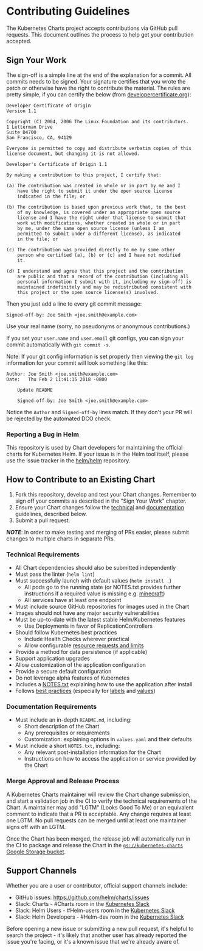 # Contributing Guidelines

The Kubernetes Charts project accepts contributions via GitHub pull requests. This document outlines the process to help get your contribution accepted.

## Sign Your Work

The sign-off is a simple line at the end of the explanation for a commit. All 
commits needs to be signed. Your signature certifies that you wrote the patch or
otherwise have the right to contribute the material. The rules are pretty simple,
if you can certify the below (from [developercertificate.org](http://developercertificate.org/)):

```
Developer Certificate of Origin
Version 1.1

Copyright (C) 2004, 2006 The Linux Foundation and its contributors.
1 Letterman Drive
Suite D4700
San Francisco, CA, 94129

Everyone is permitted to copy and distribute verbatim copies of this
license document, but changing it is not allowed.

Developer's Certificate of Origin 1.1

By making a contribution to this project, I certify that:

(a) The contribution was created in whole or in part by me and I
    have the right to submit it under the open source license
    indicated in the file; or

(b) The contribution is based upon previous work that, to the best
    of my knowledge, is covered under an appropriate open source
    license and I have the right under that license to submit that
    work with modifications, whether created in whole or in part
    by me, under the same open source license (unless I am
    permitted to submit under a different license), as indicated
    in the file; or

(c) The contribution was provided directly to me by some other
    person who certified (a), (b) or (c) and I have not modified
    it.

(d) I understand and agree that this project and the contribution
    are public and that a record of the contribution (including all
    personal information I submit with it, including my sign-off) is
    maintained indefinitely and may be redistributed consistent with
    this project or the open source license(s) involved.
```

Then you just add a line to every git commit message:

    Signed-off-by: Joe Smith <joe.smith@example.com>

Use your real name (sorry, no pseudonyms or anonymous contributions.)

If you set your `user.name` and `user.email` git configs, you can sign your
commit automatically with `git commit -s`.

Note: If your git config information is set properly then viewing the
 `git log` information for your commit will look something like this:

```
Author: Joe Smith <joe.smith@example.com>
Date:   Thu Feb 2 11:41:15 2018 -0800

    Update README

    Signed-off-by: Joe Smith <joe.smith@example.com>
```

Notice the `Author` and `Signed-off-by` lines match. If they don't
your PR will be rejected by the automated DCO check.

### Reporting a Bug in Helm

This repository is used by Chart developers for maintaining the official charts for Kubernetes Helm. If your issue is in the Helm tool itself, please use the issue tracker in the [helm/helm](https://github.com/helm/helm) repository.

## How to Contribute to an Existing Chart

1. Fork this repository, develop and test your Chart changes. Remember to sign off your commits as described in the "Sign Your Work" chapter.
1. Ensure your Chart changes follow the [technical](#technical-requirements) and [documentation](#documentation-requirements) guidelines, described below.
1. Submit a pull request.

***NOTE***: In order to make testing and merging of PRs easier, please submit changes to multiple charts in separate PRs.

### Technical Requirements

* All Chart dependencies should also be submitted independently
* Must pass the linter (`helm lint`)
* Must successfully launch with default values (`helm install .`)
    * All pods go to the running state (or NOTES.txt provides further instructions if a required value is missing e.g. [minecraft](https://github.com/helm/charts/blob/master/stable/minecraft/templates/NOTES.txt#L3))
    * All services have at least one endpoint
* Must include source GitHub repositories for images used in the Chart
* Images should not have any major security vulnerabilities
* Must be up-to-date with the latest stable Helm/Kubernetes features
    * Use Deployments in favor of ReplicationControllers
* Should follow Kubernetes best practices
    * Include Health Checks wherever practical
    * Allow configurable [resource requests and limits](http://kubernetes.io/docs/user-guide/compute-resources/#resource-requests-and-limits-of-pod-and-container)
* Provide a method for data persistence (if applicable)
* Support application upgrades
* Allow customization of the application configuration
* Provide a secure default configuration
* Do not leverage alpha features of Kubernetes
* Includes a [NOTES.txt](https://helm.sh/docs/chart_template_guide/notes_files/) explaining how to use the application after install
* Follows [best practices](https://helm.sh/docs/chart_best_practices/)
  (especially for [labels](https://helm.sh/docs/chart_best_practices/labels/)
  and [values](https://helm.sh/docs/chart_best_practices/values/))

### Documentation Requirements

* Must include an in-depth `README.md`, including:
    * Short description of the Chart
    * Any prerequisites or requirements
    * Customization: explaining options in `values.yaml` and their defaults
* Must include a short `NOTES.txt`, including:
    * Any relevant post-installation information for the Chart
    * Instructions on how to access the application or service provided by the Chart

### Merge Approval and Release Process

A Kubernetes Charts maintainer will review the Chart change submission, and start a validation job in the CI to verify the technical requirements of the Chart. A maintainer may add "LGTM" (Looks Good To Me) or an equivalent comment to indicate that a PR is acceptable. Any change requires at least one LGTM. No pull requests can be merged until at least one maintainer signs off with an LGTM.

Once the Chart has been merged, the release job will automatically run in the CI to package and release the Chart in the [`gs://kubernetes-charts` Google Storage bucket](https://console.cloud.google.com/storage/browser/kubernetes-charts/).

## Support Channels

Whether you are a user or contributor, official support channels include:

- GitHub issues: https://github.com/helm/charts/issues
- Slack: Charts - #Charts room in the [Kubernetes Slack](http://slack.kubernetes.io/)
- Slack: Helm Users - #Helm-users room in the [Kubernetes Slack](http://slack.kubernetes.io/)
- Slack: Helm Developers - #Helm-dev room in the [Kubernetes Slack](http://slack.kubernetes.io/)

Before opening a new issue or submitting a new pull request, it's helpful to search the project - it's likely that another user has already reported the issue you're facing, or it's a known issue that we're already aware of.
